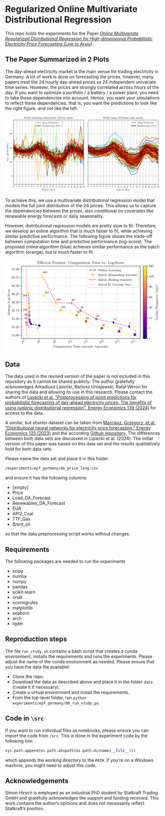 # Regularized Online Multivariate Distributional Regression

This repo holds the experiments for the Paper _[Online Multivariate Regularized Distributional Regression for High-dimensional Probabilistic Electricity Price Forecasting
(Link to Arxiv)](https://arxiv.org/abs/2504.02518)_.

## The Paper Summarized in 2 Plots

The day-ahead electricity market is the main venue for trading electricity in Germany. A lot of work is done on forecasting the prices, however, many papers treat the 24 hourly day-ahead prices as 24 independent univariate time series. However, the prices are strongly correlated across hours of the day. If you want to optimize a portfolio / a battery / a power plant, you need to take these dependencies into account. Hence, you want your simulations to reflect these dependencies, that is, you want the predictions to look like the right figure, and not like the left:

![Exemplary scenarios](experiments/epf_germany/figures/simulations_comp.png)

To achieve this, we use a multivariate distributional regression model that models the full joint distribution of the 24 prices. This allows us to capture the dependencies between the prices, also conditional on covariates like renewable energy forecasts or daily seasonality.

However, distributional regression models are pretty slow to fit. Therefore, we develop an online algorithm that is much faster to fit, while achieving similar predictive performance. The following figure shows the trade-off between computation time and predictive performance (log-score). The proposed online algorithm (blue) achieves similar performance as the batch algorithm (orange), but is much faster to fit.

![Efficient frontier of computation time against predictive accuracy](experiments/epf_germany/figures/eff_frontier.png)

## Data

The data used in the revised version of the paper is not included in this repository as it cannot be shared publicly. The author gratefully acknowedges Arkadiusz Lipiecki, Bartosz Uniejewski, Rafał Weron for sharing the data and allowing its use in this research. Please contact the authors of [Lipiecki et al. "Postprocessing of point predictions for probabilistic forecasting of day-ahead electricity prices: The benefits of using isotonic distributional regression". Energy Economics 139 (2024)](https://www.sciencedirect.com/science/article/pii/S014098832400642X) for access to the data.

A similar, but shorter dataset can be taken from [Marcjasz, Grzegorz, et al. "Distributional neural networks for electricity price forecasting." Energy Economics 125 (2023)](https://www.sciencedirect.com/science/article/pii/S0140988323003419?casa_token=l42k_WCgotYAAAAA:ee4hs1n7VyZDJlczYjv9Ja86pdcpZJ19K-tToJc7WEX-KxNOmk3GS_gG2qfmOrlk7h2vQAx2uf1R) and the according [Github repository](https://github.com/gmarcjasz/distributionalnn). The differences between both data sets are discussed in Lipiecki et al. (2024). The initial version of this paper was based on this data set and the results qualitatively hold for both data sets.

Please name the data set and place it in this folder:

```bash
/experiments/epf_germany/de_price_long.csv
```

and ensure it has the following columns:

- [empty]
- Price
- Load_DA_Forecast
- Renewables_DA_Forecast
- EUA
- API2_Coal
- TTF_Gas
- Brent_oil

so that the data preprocessing script works without changes.

## Requirements

The following packages are needed to run the experiments

- scipy
- numba
- numpy
- pandas
- scikit-learn
- ondil
- scoringrules
- matplotlib
- seaborn
- arch
- tqdm

## Reproduction steps

The file `run_study.sh` contains a bash script that creates a conda environment, installs the requirements and runs the experiments. Please adjust the name of the conda environment as needed. Please ensure that you have the data file available!

- Clone the repo.
- Download the data as described above and place it in the folder `data` (create it if necessary).
- Create a virtual environment and install the requirements.
- From the top-level folder, run `python experiments/epf_germany/00_run_study.py`.

## Code in `\src`

If you want to run individual files as notebooks, please ensure you can import the code from `/src`. This is done in the experiment code by the following line:

```python
sys.path.append(os.path.abspath(os.path.dirname(__file__)))
```

which appends the working directory to the `PATH`. If you're on a Windows machine, you might need to adjust this code.

## Acknowledgements

Simon Hirsch is employed as an industrial PhD student by Statkraft Trading GmbH and gratefully acknowledges the support and funding received. This work contains the author’s opinions and does not necessarily reflect Statkraft’s position.
